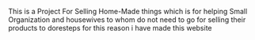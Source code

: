 This is a Project For Selling Home-Made things which is for helping Small Organization and housewives to whom do not need to go for selling their products to doresteps for  this reason i have made this website
